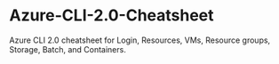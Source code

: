 # Azure-CLI-2.0-Cheatsheet
Azure CLI 2.0 cheatsheet for Login, Resources, VMs, Resource groups, Storage, Batch, and Containers.
